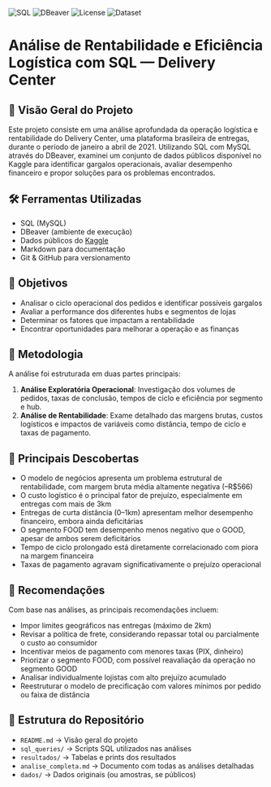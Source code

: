 ![SQL](https://img.shields.io/badge/SQL-MySQL-informational)
![DBeaver](https://img.shields.io/badge/Tool-DBeaver-blue)
![License](https://img.shields.io/badge/license-MIT-green)
![Dataset](https://img.shields.io/badge/data-Kaggle-lightgrey)


# Análise de Rentabilidade e Eficiência Logística com SQL — Delivery Center


## 🧭 Visão Geral do Projeto

Este projeto consiste em uma análise aprofundada da operação logística e rentabilidade do Delivery Center, uma plataforma brasileira de entregas, durante o período de janeiro a abril de 2021. Utilizando SQL com MySQL através do DBeaver, examinei um conjunto de dados públicos disponível no Kaggle para identificar gargalos operacionais, avaliar desempenho financeiro e propor soluções para os problemas encontrados.



## 🛠️ Ferramentas Utilizadas

- SQL (MySQL)
- DBeaver (ambiente de execução)
- Dados públicos do [Kaggle](https://www.kaggle.com/)
- Markdown para documentação
- Git & GitHub para versionamento



## 🎯 Objetivos

- Analisar o ciclo operacional dos pedidos e identificar possíveis gargalos
- Avaliar a performance dos diferentes hubs e segmentos de lojas
- Determinar os fatores que impactam a rentabilidade
- Encontrar oportunidades para melhorar a operação e as finanças



## 🧪 Metodologia

A análise foi estruturada em duas partes principais:

1. **Análise Exploratória Operacional**: Investigação dos volumes de pedidos, taxas de conclusão, tempos de ciclo e eficiência por segmento e hub.
2. **Análise de Rentabilidade**: Exame detalhado das margens brutas, custos logísticos e impactos de variáveis como distância, tempo de ciclo e taxas de pagamento.



## 📌 Principais Descobertas

- O modelo de negócios apresenta um problema estrutural de rentabilidade, com margem bruta média altamente negativa (–R$566)
- O custo logístico é o principal fator de prejuízo, especialmente em entregas com mais de 3km
- Entregas de curta distância (0–1km) apresentam melhor desempenho financeiro, embora ainda deficitárias
- O segmento FOOD tem desempenho menos negativo que o GOOD, apesar de ambos serem deficitários
- Tempo de ciclo prolongado está diretamente correlacionado com piora na margem financeira
- Taxas de pagamento agravam significativamente o prejuízo operacional



## 🧩 Recomendações

Com base nas análises, as principais recomendações incluem:

- Impor limites geográficos nas entregas (máximo de 2km)
- Revisar a política de frete, considerando repassar total ou parcialmente o custo ao consumidor
- Incentivar meios de pagamento com menores taxas (PIX, dinheiro)
- Priorizar o segmento FOOD, com possível reavaliação da operação no segmento GOOD
- Analisar individualmente lojistas com alto prejuízo acumulado
- Reestruturar o modelo de precificação com valores mínimos por pedido ou faixa de distância



## 📁 Estrutura do Repositório

- `README.md` → Visão geral do projeto
- `sql_queries/` → Scripts SQL utilizados nas análises
- `resultados/` → Tabelas e prints dos resultados
- `analise_completa.md` → Documento com todas as análises detalhadas
- `dados/` → Dados originais (ou amostras, se públicos)
